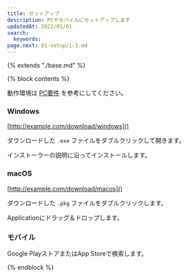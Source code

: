 ```yaml
---
title: セットアップ
description: PCやモバイルにセットアップします
updatedAt: 2022/01/01
search: 
  keywords: 
page.next: 01-setup/1-3.md
---
```

{% extends "./base.md" %}

{% block contents %}

動作環境は [PC要件](./1-1.md) を参考にしてください。

### Windows

[http://example.com/download/windows]()

ダウンロードした `.exe` ファイルをダブルクリックして開きます。

インストーラーの説明に沿ってインストールします。

### macOS

[http://example.com/download/macos]()

ダウンロードした `.pkg` ファイルをダブルクリックします。

Applicationにドラッグ＆ドロップします。

### モバイル

Google PlayストアまたはApp Storeで検索します。

{% endblock %}
